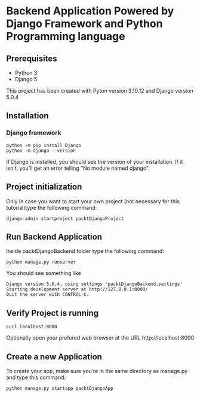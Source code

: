 # Backend Application Powered by Django Framework and Python Programming language

## Prerequisites

* Python 3
* Django 5

This project has been created with Pyton version 3.10.12 and Django version 5.0.4

## Installation

### Django framework

```shell
python -m pip install Django
python -m django --version
```
If Django is installed, you should see the version of your installation. If it isn’t, you’ll get an error telling “No module named django”.

## Project initialization
Only in case you want to start your own project (not necessary for this tutorial)type the following command:

```shell
django-admin startproject packtDjangoProject
```

## Run Backend Application
Inside packtDjangoBackend folder type the following command:

```shell
python manage.py runserver
```

You should see something like 

```shell
Django version 5.0.4, using settings 'packtDjangoBackend.settings'
Starting development server at http://127.0.0.1:8000/
Quit the server with CONTROL-C.
```

## Verify Project is running
```shell
curl localhost:8000
```
Optionally open your prefered web browser at the URL http://localhost:8000

## Create a new Application

To create your app, make sure you’re in the same directory as manage.py and type this command:

```shell
python manage.py startapp packtDjangoApp
```